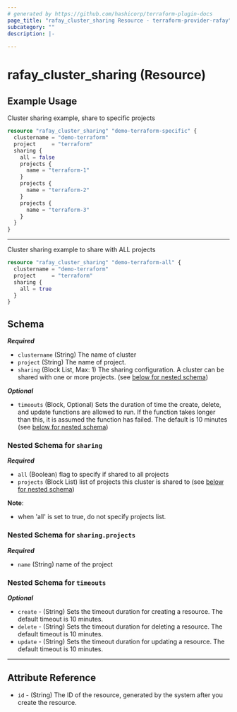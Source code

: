 ```yaml
---
# generated by https://github.com/hashicorp/terraform-plugin-docs
page_title: "rafay_cluster_sharing Resource - terraform-provider-rafay"
subcategory: ""
description: |-
  
---
```


# rafay_cluster_sharing (Resource)

## Example Usage
Cluster sharing example, share to specific projects

```terraform
resource "rafay_cluster_sharing" "demo-terraform-specific" {
  clustername = "demo-terraform"
  project     = "terraform"
  sharing {
    all = false
    projects {
      name = "terraform-1"
    }
    projects {
      name = "terraform-2"
    }
    projects {
      name = "terraform-3"
    }
  }
}
```

---

Cluster sharing example to share with ALL projects

```terraform
resource "rafay_cluster_sharing" "demo-terraform-all" {
  clustername = "demo-terraform"
  project     = "terraform"
  sharing {
    all = true
  }
}
```

<!-- schema generated by tfplugindocs -->
## Schema

***Required***

- `clustername` (String) The name of cluster
- `project` (String) The name of project.
- `sharing` (Block List, Max: 1) The sharing configuration. A cluster can be shared with one or more projects. (see [below for nested schema](#nestedblock--sharing))

***Optional***

- `timeouts` (Block, Optional) Sets the duration of time the create, delete, and update functions are allowed to run. If the function takes longer than this, it is assumed the function has failed. The default is 10 minutes (see [below for nested schema](#nestedblock--timeouts))

<a id="nestedblock--sharing"></a>
### Nested Schema for `sharing`

***Required***

- `all` (Boolean) flag to specify if shared to all projects
- `projects` (Block List) list of projects this cluster is shared to (see [below for nested schema](#nestedblock--sharing--projects))

**Note**:
- when 'all' is set to true, do not specify projects list.


<a id="nestedblock--sharing--projects"></a>
### Nested Schema for `sharing.projects`

***Required***

- `name` (String) name of the project


<a id="nestedblock--timeouts"></a>
### Nested Schema for `timeouts`

***Optional***

- `create` - (String) Sets the timeout duration for creating a resource. The default timeout is 10 minutes.
- `delete` - (String) Sets the timeout duration for deleting a resource. The default timeout is 10 minutes.
- `update` - (String) Sets the timeout duration for updating a resource. The default timeout is 10 minutes.

---

## Attribute Reference

- `id` - (String) The ID of the resource, generated by the system after you create the resource.